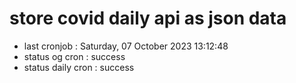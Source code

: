 # store covid daily api as json data

- last cronjob : Saturday, 07 October 2023 13:12:48
- status og cron : success
- status daily cron : success
      
      